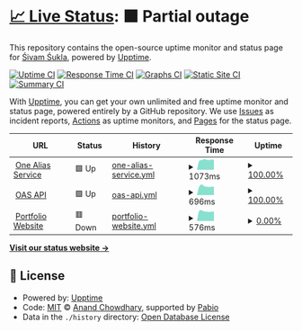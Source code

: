 # [📈 Live Status](https://thanksduck.github.io/oas-uptime): <!--live status--> **🟧 Partial outage**

This repository contains the open-source uptime monitor and status page for [Śivam Śukla](https://thanksduck.github.io/oas-uptime), powered by [Upptime](https://github.com/upptime/upptime).

[![Uptime CI](https://github.com/thanksduck/oas-uptime/workflows/Uptime%20CI/badge.svg)](https://github.com/thanksduck/oas-uptime/actions?query=workflow%3A%22Uptime+CI%22)
[![Response Time CI](https://github.com/thanksduck/oas-uptime/workflows/Response%20Time%20CI/badge.svg)](https://github.com/thanksduck/oas-uptime/actions?query=workflow%3A%22Response+Time+CI%22)
[![Graphs CI](https://github.com/thanksduck/oas-uptime/workflows/Graphs%20CI/badge.svg)](https://github.com/thanksduck/oas-uptime/actions?query=workflow%3A%22Graphs+CI%22)
[![Static Site CI](https://github.com/thanksduck/oas-uptime/workflows/Static%20Site%20CI/badge.svg)](https://github.com/thanksduck/oas-uptime/actions?query=workflow%3A%22Static+Site+CI%22)
[![Summary CI](https://github.com/thanksduck/oas-uptime/workflows/Summary%20CI/badge.svg)](https://github.com/thanksduck/oas-uptime/actions?query=workflow%3A%22Summary+CI%22)

With [Upptime](https://upptime.js.org), you can get your own unlimited and free uptime monitor and status page, powered entirely by a GitHub repository. We use [Issues](https://github.com/thanksduck/oas-uptime/issues) as incident reports, [Actions](https://github.com/thanksduck/oas-uptime/actions) as uptime monitors, and [Pages](https://thanksduck.github.io/oas-uptime) for the status page.

<!--start: status pages-->
<!-- This summary is generated by Upptime (https://github.com/upptime/upptime) -->
<!-- Do not edit this manually, your changes will be overwritten -->
<!-- prettier-ignore -->
| URL | Status | History | Response Time | Uptime |
| --- | ------ | ------- | ------------- | ------ |
| <img alt="" src="https://icons.duckduckgo.com/ip3/1as.in.ico" height="13"> [One Alias Service](https://1as.in) | 🟩 Up | [one-alias-service.yml](https://github.com/thanksduck/oas-uptime/commits/HEAD/history/one-alias-service.yml) | <details><summary><img alt="Response time graph" src="./graphs/one-alias-service/response-time-week.png" height="20"> 1073ms</summary><br><a href="https://thanksduck.github.io/oas-uptime/history/one-alias-service"><img alt="Response time 925" src="https://img.shields.io/endpoint?url=https%3A%2F%2Fraw.githubusercontent.com%2Fthanksduck%2Foas-uptime%2FHEAD%2Fapi%2Fone-alias-service%2Fresponse-time.json"></a><br><a href="https://thanksduck.github.io/oas-uptime/history/one-alias-service"><img alt="24-hour response time 1151" src="https://img.shields.io/endpoint?url=https%3A%2F%2Fraw.githubusercontent.com%2Fthanksduck%2Foas-uptime%2FHEAD%2Fapi%2Fone-alias-service%2Fresponse-time-day.json"></a><br><a href="https://thanksduck.github.io/oas-uptime/history/one-alias-service"><img alt="7-day response time 1073" src="https://img.shields.io/endpoint?url=https%3A%2F%2Fraw.githubusercontent.com%2Fthanksduck%2Foas-uptime%2FHEAD%2Fapi%2Fone-alias-service%2Fresponse-time-week.json"></a><br><a href="https://thanksduck.github.io/oas-uptime/history/one-alias-service"><img alt="30-day response time 951" src="https://img.shields.io/endpoint?url=https%3A%2F%2Fraw.githubusercontent.com%2Fthanksduck%2Foas-uptime%2FHEAD%2Fapi%2Fone-alias-service%2Fresponse-time-month.json"></a><br><a href="https://thanksduck.github.io/oas-uptime/history/one-alias-service"><img alt="1-year response time 925" src="https://img.shields.io/endpoint?url=https%3A%2F%2Fraw.githubusercontent.com%2Fthanksduck%2Foas-uptime%2FHEAD%2Fapi%2Fone-alias-service%2Fresponse-time-year.json"></a></details> | <details><summary><a href="https://thanksduck.github.io/oas-uptime/history/one-alias-service">100.00%</a></summary><a href="https://thanksduck.github.io/oas-uptime/history/one-alias-service"><img alt="All-time uptime 99.85%" src="https://img.shields.io/endpoint?url=https%3A%2F%2Fraw.githubusercontent.com%2Fthanksduck%2Foas-uptime%2FHEAD%2Fapi%2Fone-alias-service%2Fuptime.json"></a><br><a href="https://thanksduck.github.io/oas-uptime/history/one-alias-service"><img alt="24-hour uptime 100.00%" src="https://img.shields.io/endpoint?url=https%3A%2F%2Fraw.githubusercontent.com%2Fthanksduck%2Foas-uptime%2FHEAD%2Fapi%2Fone-alias-service%2Fuptime-day.json"></a><br><a href="https://thanksduck.github.io/oas-uptime/history/one-alias-service"><img alt="7-day uptime 100.00%" src="https://img.shields.io/endpoint?url=https%3A%2F%2Fraw.githubusercontent.com%2Fthanksduck%2Foas-uptime%2FHEAD%2Fapi%2Fone-alias-service%2Fuptime-week.json"></a><br><a href="https://thanksduck.github.io/oas-uptime/history/one-alias-service"><img alt="30-day uptime 100.00%" src="https://img.shields.io/endpoint?url=https%3A%2F%2Fraw.githubusercontent.com%2Fthanksduck%2Foas-uptime%2FHEAD%2Fapi%2Fone-alias-service%2Fuptime-month.json"></a><br><a href="https://thanksduck.github.io/oas-uptime/history/one-alias-service"><img alt="1-year uptime 99.85%" src="https://img.shields.io/endpoint?url=https%3A%2F%2Fraw.githubusercontent.com%2Fthanksduck%2Foas-uptime%2FHEAD%2Fapi%2Fone-alias-service%2Fuptime-year.json"></a></details>
| <img alt="" src="https://icons.duckduckgo.com/ip3/oas.20032003.xyz.ico" height="13"> [OAS API](https://oas.20032003.xyz/health) | 🟩 Up | [oas-api.yml](https://github.com/thanksduck/oas-uptime/commits/HEAD/history/oas-api.yml) | <details><summary><img alt="Response time graph" src="./graphs/oas-api/response-time-week.png" height="20"> 696ms</summary><br><a href="https://thanksduck.github.io/oas-uptime/history/oas-api"><img alt="Response time 689" src="https://img.shields.io/endpoint?url=https%3A%2F%2Fraw.githubusercontent.com%2Fthanksduck%2Foas-uptime%2FHEAD%2Fapi%2Foas-api%2Fresponse-time.json"></a><br><a href="https://thanksduck.github.io/oas-uptime/history/oas-api"><img alt="24-hour response time 713" src="https://img.shields.io/endpoint?url=https%3A%2F%2Fraw.githubusercontent.com%2Fthanksduck%2Foas-uptime%2FHEAD%2Fapi%2Foas-api%2Fresponse-time-day.json"></a><br><a href="https://thanksduck.github.io/oas-uptime/history/oas-api"><img alt="7-day response time 696" src="https://img.shields.io/endpoint?url=https%3A%2F%2Fraw.githubusercontent.com%2Fthanksduck%2Foas-uptime%2FHEAD%2Fapi%2Foas-api%2Fresponse-time-week.json"></a><br><a href="https://thanksduck.github.io/oas-uptime/history/oas-api"><img alt="30-day response time 678" src="https://img.shields.io/endpoint?url=https%3A%2F%2Fraw.githubusercontent.com%2Fthanksduck%2Foas-uptime%2FHEAD%2Fapi%2Foas-api%2Fresponse-time-month.json"></a><br><a href="https://thanksduck.github.io/oas-uptime/history/oas-api"><img alt="1-year response time 689" src="https://img.shields.io/endpoint?url=https%3A%2F%2Fraw.githubusercontent.com%2Fthanksduck%2Foas-uptime%2FHEAD%2Fapi%2Foas-api%2Fresponse-time-year.json"></a></details> | <details><summary><a href="https://thanksduck.github.io/oas-uptime/history/oas-api">100.00%</a></summary><a href="https://thanksduck.github.io/oas-uptime/history/oas-api"><img alt="All-time uptime 99.83%" src="https://img.shields.io/endpoint?url=https%3A%2F%2Fraw.githubusercontent.com%2Fthanksduck%2Foas-uptime%2FHEAD%2Fapi%2Foas-api%2Fuptime.json"></a><br><a href="https://thanksduck.github.io/oas-uptime/history/oas-api"><img alt="24-hour uptime 100.00%" src="https://img.shields.io/endpoint?url=https%3A%2F%2Fraw.githubusercontent.com%2Fthanksduck%2Foas-uptime%2FHEAD%2Fapi%2Foas-api%2Fuptime-day.json"></a><br><a href="https://thanksduck.github.io/oas-uptime/history/oas-api"><img alt="7-day uptime 100.00%" src="https://img.shields.io/endpoint?url=https%3A%2F%2Fraw.githubusercontent.com%2Fthanksduck%2Foas-uptime%2FHEAD%2Fapi%2Foas-api%2Fuptime-week.json"></a><br><a href="https://thanksduck.github.io/oas-uptime/history/oas-api"><img alt="30-day uptime 100.00%" src="https://img.shields.io/endpoint?url=https%3A%2F%2Fraw.githubusercontent.com%2Fthanksduck%2Foas-uptime%2FHEAD%2Fapi%2Foas-api%2Fuptime-month.json"></a><br><a href="https://thanksduck.github.io/oas-uptime/history/oas-api"><img alt="1-year uptime 99.83%" src="https://img.shields.io/endpoint?url=https%3A%2F%2Fraw.githubusercontent.com%2Fthanksduck%2Foas-uptime%2FHEAD%2Fapi%2Foas-api%2Fuptime-year.json"></a></details>
| <img alt="" src="https://icons.duckduckgo.com/ip3/20032003.xyz.ico" height="13"> [Portfolio Website](https://20032003.xyz) | 🟥 Down | [portfolio-website.yml](https://github.com/thanksduck/oas-uptime/commits/HEAD/history/portfolio-website.yml) | <details><summary><img alt="Response time graph" src="./graphs/portfolio-website/response-time-week.png" height="20"> 576ms</summary><br><a href="https://thanksduck.github.io/oas-uptime/history/portfolio-website"><img alt="Response time 703" src="https://img.shields.io/endpoint?url=https%3A%2F%2Fraw.githubusercontent.com%2Fthanksduck%2Foas-uptime%2FHEAD%2Fapi%2Fportfolio-website%2Fresponse-time.json"></a><br><a href="https://thanksduck.github.io/oas-uptime/history/portfolio-website"><img alt="24-hour response time 548" src="https://img.shields.io/endpoint?url=https%3A%2F%2Fraw.githubusercontent.com%2Fthanksduck%2Foas-uptime%2FHEAD%2Fapi%2Fportfolio-website%2Fresponse-time-day.json"></a><br><a href="https://thanksduck.github.io/oas-uptime/history/portfolio-website"><img alt="7-day response time 576" src="https://img.shields.io/endpoint?url=https%3A%2F%2Fraw.githubusercontent.com%2Fthanksduck%2Foas-uptime%2FHEAD%2Fapi%2Fportfolio-website%2Fresponse-time-week.json"></a><br><a href="https://thanksduck.github.io/oas-uptime/history/portfolio-website"><img alt="30-day response time 597" src="https://img.shields.io/endpoint?url=https%3A%2F%2Fraw.githubusercontent.com%2Fthanksduck%2Foas-uptime%2FHEAD%2Fapi%2Fportfolio-website%2Fresponse-time-month.json"></a><br><a href="https://thanksduck.github.io/oas-uptime/history/portfolio-website"><img alt="1-year response time 703" src="https://img.shields.io/endpoint?url=https%3A%2F%2Fraw.githubusercontent.com%2Fthanksduck%2Foas-uptime%2FHEAD%2Fapi%2Fportfolio-website%2Fresponse-time-year.json"></a></details> | <details><summary><a href="https://thanksduck.github.io/oas-uptime/history/portfolio-website">0.00%</a></summary><a href="https://thanksduck.github.io/oas-uptime/history/portfolio-website"><img alt="All-time uptime 28.46%" src="https://img.shields.io/endpoint?url=https%3A%2F%2Fraw.githubusercontent.com%2Fthanksduck%2Foas-uptime%2FHEAD%2Fapi%2Fportfolio-website%2Fuptime.json"></a><br><a href="https://thanksduck.github.io/oas-uptime/history/portfolio-website"><img alt="24-hour uptime 0.00%" src="https://img.shields.io/endpoint?url=https%3A%2F%2Fraw.githubusercontent.com%2Fthanksduck%2Foas-uptime%2FHEAD%2Fapi%2Fportfolio-website%2Fuptime-day.json"></a><br><a href="https://thanksduck.github.io/oas-uptime/history/portfolio-website"><img alt="7-day uptime 0.00%" src="https://img.shields.io/endpoint?url=https%3A%2F%2Fraw.githubusercontent.com%2Fthanksduck%2Foas-uptime%2FHEAD%2Fapi%2Fportfolio-website%2Fuptime-week.json"></a><br><a href="https://thanksduck.github.io/oas-uptime/history/portfolio-website"><img alt="30-day uptime 1.38%" src="https://img.shields.io/endpoint?url=https%3A%2F%2Fraw.githubusercontent.com%2Fthanksduck%2Foas-uptime%2FHEAD%2Fapi%2Fportfolio-website%2Fuptime-month.json"></a><br><a href="https://thanksduck.github.io/oas-uptime/history/portfolio-website"><img alt="1-year uptime 28.46%" src="https://img.shields.io/endpoint?url=https%3A%2F%2Fraw.githubusercontent.com%2Fthanksduck%2Foas-uptime%2FHEAD%2Fapi%2Fportfolio-website%2Fuptime-year.json"></a></details>

<!--end: status pages-->

[**Visit our status website →**](https://thanksduck.github.io/oas-uptime)

## 📄 License

- Powered by: [Upptime](https://github.com/upptime/upptime)
- Code: [MIT](./LICENSE) © [Anand Chowdhary](https://anandchowdhary.com), supported by [Pabio](https://pabio.com)
- Data in the `./history` directory: [Open Database License](https://opendatacommons.org/licenses/odbl/1-0/)
